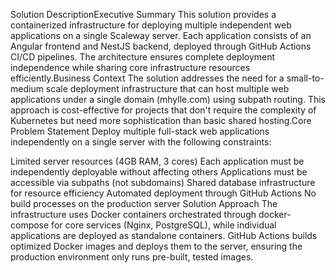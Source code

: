 Solution DescriptionExecutive Summary
This solution provides a containerized infrastructure for deploying multiple independent web applications on a single Scaleway server. Each application consists of an Angular frontend and NestJS backend, deployed through GitHub Actions CI/CD pipelines. The architecture ensures complete deployment independence while sharing core infrastructure resources efficiently.Business Context
The solution addresses the need for a small-to-medium scale deployment infrastructure that can host multiple web applications under a single domain (mhylle.com) using subpath routing. This approach is cost-effective for projects that don't require the complexity of Kubernetes but need more sophistication than basic shared hosting.Core Problem Statement
Deploy multiple full-stack web applications independently on a single server with the following constraints:

Limited server resources (4GB RAM, 3 cores)
Each application must be independently deployable without affecting others
Applications must be accessible via subpaths (not subdomains)
Shared database infrastructure for resource efficiency
Automated deployment through GitHub Actions
No build processes on the production server
Solution Approach
The infrastructure uses Docker containers orchestrated through docker-compose for core services (Nginx, PostgreSQL), while individual applications are deployed as standalone containers. GitHub Actions builds optimized Docker images and deploys them to the server, ensuring the production environment only runs pre-built, tested images.